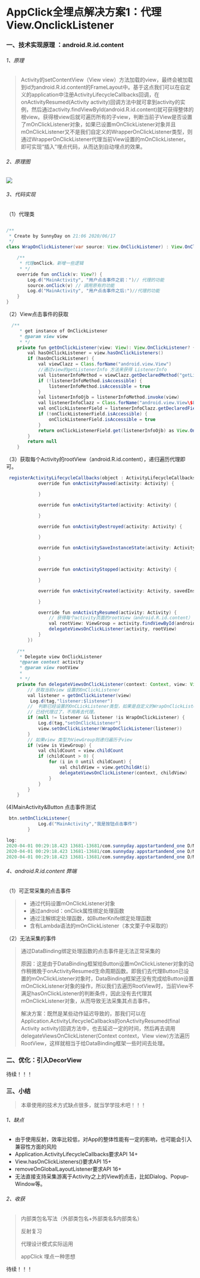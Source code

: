 #  AppClick全埋点解决方案1：代理View.OnclickListener

### 一、技术实现原理 ：android.R.id.content

###### 1、原理

>Activity的setContentView（View view）方法加载的view，最终会被加载到id为android.R.id.content的FrameLayout中。基于这点我们可以在自定义的application中注册ActivityLifecycleCallbacks回调，在onActivityResumed(Activity activity)回调方法中就可拿到activity的实例，然后通过activity.findViewById(android.R.id.content)就可获得整体的根view。获得根view后就可遍历所有的子view，判断当前子View是否设置了mOnClickListener对象，如果已设置mOnClickListener对象并且mOnClickListener又不是我们自定义的WrapperOnClickListener类型，则通过WrapperOnClickListener代理当前View设置的mOnClickListener。即可实现“插入”埋点代码，从而达到自动埋点的效果。

###### 2、原理图

![](<https://github.com/sunnnydaydev/AppStartAndEnd_One/blob/master/%E5%8E%9F%E7%90%86%E5%9B%BE.png>)

###### 3、代码实现

（1）代理类

```java

/**
 * Create by SunnyDay on 21:06 2020/06/17
 */
class WrapOnClickListener(var source: View.OnClickListener) : View.OnClickListener {

    /**
     * 代理onClick，新增一些逻辑
     * */
    override fun onClick(v: View?) {
        Log.d("MainActivity", "用户点击事件之前：")// 代理的功能
        source.onClick(v) // 调用原有的功能
        Log.d("MainActivity", "用户点击事件之后:")//代理的功能
    }
}
```

（2）View点击事件的获取

```java
  /**
     * get instance of OnClickListener
     * @param view view
     * */
    private fun getOnClickListener(view: View): View.OnClickListener? {
        val hasOnClickListener = view.hasOnClickListeners()
        if (hasOnClickListener) {
            val viewClazz = Class.forName("android.view.View")
            //通过view的getListenerInfo 方法来获得 ListenerInfo
            val listenerInfoMethod = viewClazz.getDeclaredMethod("getListenerInfo")
            if (!listenerInfoMethod.isAccessible) {
                listenerInfoMethod.isAccessible = true
            }
            val listenerInfoOjb = listenerInfoMethod.invoke(view)
            val listenerInfoClazz = Class.forName("android.view.View\$ListenerInfo")
            val onClickListenerField = listenerInfoClazz.getDeclaredField("mOnClickListener")
            if (!onClickListenerField.isAccessible) {
                onClickListenerField.isAccessible = true
            }
            return onClickListenerField.get(listenerInfoOjb) as View.OnClickListener
        }
        return null
    }
```



（3）获取每个Activity的rootView（android.R.id.content），递归遍历代理即可。

```java
 registerActivityLifecycleCallbacks(object : ActivityLifecycleCallbacks {
            override fun onActivityPaused(activity: Activity) {

            }

            override fun onActivityStarted(activity: Activity) {

            }

            override fun onActivityDestroyed(activity: Activity) {

            }

            override fun onActivitySaveInstanceState(activity: Activity, outState: Bundle) {

            }

            override fun onActivityStopped(activity: Activity) {

            }

            override fun onActivityCreated(activity: Activity, savedInstanceState: Bundle?) {

            }

            override fun onActivityResumed(activity: Activity) {
                // 获得每个activity页面的rootView（android.R.id.content）
                val rootView: ViewGroup = activity.findViewById(android.R.id.content)
                delegateViewsOnClickListener(activity, rootView)
            }
        })
   
    /**
     * Delegate view OnClickListener
     *@param context activity
     * @param view rootView
     *
     * */
    private fun delegateViewsOnClickListener(context: Context, view: View) {
        // 获取当前view 设置的OnClickListener
        val listener = getOnClickListener(view)
         Log.d(tag,"listener:$listener")
        //  判断已经设置的OnCLickListener类型，如果是自定义的WrapOnClickListener则说明
        // 已经代理过了，不用再去代理。
        if (null != listener && listener !is WrapOnClickListener) {
            Log.d(tag,"setOnClickListener")
            view.setOnClickListener(WrapOnClickListener(listener))
        }
        // 如果view 类型为ViewGroup则递归遍历子view
        if (view is ViewGroup) {
            val childCount = view.childCount
            if (childCount > 0) {
                for (i in 0 until childCount) {
                    val childView = view.getChildAt(i)
                    delegateViewsOnClickListener(context, childView)
                }
            }
        }
    }
```



(4)MainActivity&Button 点击事件测试

```java
 btn.setOnClickListener{
            Log.d("MainActivity","我是按钮点击事件")
        }

log:
2020-04-01 00:29:18.423 13681-13681/com.sunnyday.appstartandend_one D/MainActivity: 用户点击事件之前：
2020-04-01 00:29:18.423 13681-13681/com.sunnyday.appstartandend_one D/MainActivity: 我是按钮点击事件
2020-04-01 00:29:18.423 13681-13681/com.sunnyday.appstartandend_one D/MainActivity: 用户点击事件之后
```

###### 4、android.R.id.content 弊端

（1）可正常采集的点击事件

> - 通过代码设置mOnClickListener对象
> - 通过android：onClick属性绑定处理函数
> - 通过注解绑定处理函数，如ButterKnife绑定处理函数
> - 含有Lambda语法的mOnClickListener（本文栗子中采取的）

（2）无法采集的事件

> 通过DataBinding绑定处理函数的点击事件是无法正常采集的
>
> 原因：这是由于DataBinding框架给Button设置mOnClickListener对象的动作稍微晚于onActivityResumed生命周期函数。即我们去代理Button已设置的mOnClickListener对象时，DataBinding框架还没有完成给Button设置mOnClickListener对象的操作，所以我们去遍历RootView时，当前View不满足hasOnClickListener的判断条件，因此没有去代理其mOnClickListener对象，从而导致无法采集其点击事件。
>
> 解决方案：既然是某些动作延迟导致的，那我们可以在Application.ActivityLifecycleCallbacks的onActivityResumed(final Activity activity)回调方法中，也去延迟一定的时间，然后再去调用delegateViewsOnClickListener(Context context，View view)方法遍历RootView，这样就相当于给DataBinding框架一些时间去处理。



### 二、优化：引入DecorView

   待续！！！

### 三、小结

> 本章使用的技术方式缺点很多，就当学学技术吧！！！

###### 1、缺点

- 由于使用反射，效率比较低，对App的整体性能有一定的影响，也可能会引入兼容性方面的风险
- Application.ActivityLifecycleCallbacks要求API 14+
- View.hasOnClickListeners()要求API 15+
- removeOnGlobalLayoutListener要求API 16+
- 无法直接支持采集游离于Activity之上的View的点击，比如Dialog、Popup-Window等。

###### 2、收获

> 内部类包名写法（外部类包名+外部类名$内部类名）
>
> 反射复习
>
> 代理设计模式实际运用
>
> appClick 埋点一种思想

待续！！！